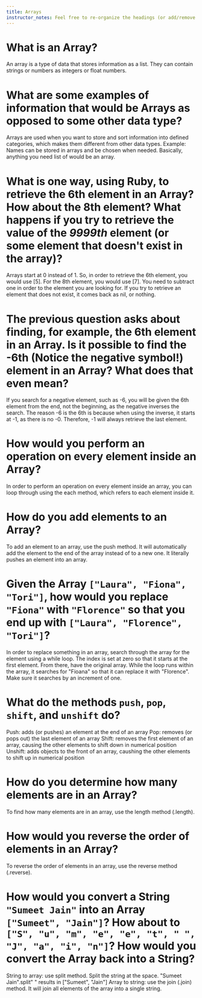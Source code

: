 ```yaml
---
title: Arrays
instructor_notes: Feel free to re-organize the headings (or add/remove headings) below. We included the headings for your benefit, but it's 100% fine if you want to write your responses in some different structure.
---
```


# What is an Array?

An array is a type of data that stores information as a list. They can contain strings or numbers as integers or float numbers.

# What are some examples of information that would be Arrays as opposed to some other data type?

Arrays are used when you want to store and sort information into defined categories, which makes them different from other data types.
Example: Names can be stored in arrays and be chosen when needed. Basically, anything you need list of would be an array.

# What is one way, using Ruby, to retrieve the 6th element in an Array? How about the 8th element? What happens if you try to retrieve the value of the _9999th_ element (or some element that doesn't exist in the array)?

Arrays start at 0 instead of 1. So, in order to retrieve the 6th element, you would use [5]. For the 8th element, you would use [7]. You need to subtract one in order to the element you are looking for.
If you try to retrieve an element that does not exist, it comes back as nil, or nothing.

# The previous question asks about finding, for example, the 6th element in an Array. Is it possible to find the **-6th** (Notice the negative symbol!) element in an Array? What does that even mean?

If you search for a negative element, such as -6, you will be given the 6th element from the end, not the beginning, as the negative inverses the search. The reason -6 is the 6th is because when using the inverse, it starts at -1, as there is no -0.
Therefore, -1 will always retrieve the last element.

# How would you perform an operation on every element inside an Array?

In order to perform an operation on every element inside an array, you can loop through using the each method, which refers to each element inside it.

# How do you add elements to an Array?

To add an element to an array, use the push method. It will automatically add the element to the end of the array instead of to a new one. It literally pushes an element into an array.

# Given the Array `["Laura", "Fiona", "Tori"]`, how would you replace `"Fiona"` with `"Florence"` so that you end up with `["Laura", "Florence", "Tori"]`?

In order to replace something in an array, search through the array for the element using a while loop.
The index is set at zero so that it starts at the first element. From there, have the original array. While the loop runs within the array, it searches for "Fioana" so that it can replace it with "Florence". Make sure it searches by an increment of one.

# What do the methods `push`, `pop`, `shift`, and `unshift` do?

Push: adds (or pushes) an element at the end of an array
Pop: removes (or pops out) the last element of an array
Shift: removes the first element of an array, causing the other elements to shift down in numerical position
Unshift: adds objects to the front of an array, caushing the other elements to shift up in numerical position

# How do you determine how many elements are in an Array?

To find how many elements are in an array, use the length method (.length).

# How would you reverse the order of elements in an Array?

To reverse the order of elements in an array, use the reverse method (.reverse).

# How would you convert a String `"Sumeet Jain"` into an Array `["Sumeet", "Jain"]`? How about to `["S", "u", "m", "e", "e", "t", " ", "J", "a", "i", "n"]`? How would you convert the Array back into a String?

String to array: use split method. Split the string at the space. "Sumeet Jain".split" " results in ["Sumeet", "Jain"]
Array to string: use the join (.join) method. It will join all elements of the array into a single string.